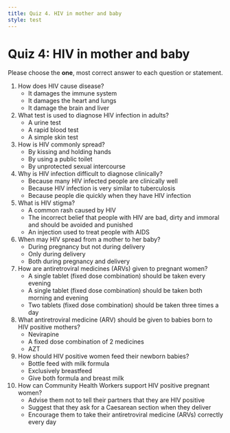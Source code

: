 ```yaml
---
title: Quiz 4. HIV in mother and baby
style: test
---
```


# Quiz 4: HIV in mother and baby

Please choose the **one**, most correct answer to each question or statement.

1.	How does HIV cause disease?
	+	It damages the immune system
	-	It damages the heart and lungs
	-	It damage the brain and liver
2.	What test is used to diagnose HIV infection in adults?
	-	A urine test
	+	A rapid blood test
	-	A simple skin test
3.	How is HIV commonly spread?
	-	By kissing and holding hands
	-	By using a public toilet
	+	By unprotected sexual intercourse
4.	Why is HIV infection difficult to diagnose clinically?
	+	Because many HIV infected people are clinically well
	-	Because HIV infection is very similar to tuberculosis
	-	Because people die quickly when they have HIV infection
5.	What is HIV stigma?
	-	A common rash caused by HIV
	+	The incorrect belief that people with HIV are bad, dirty and immoral and should be avoided and punished
	-	An injection used to treat people with AIDS
6.	When may HIV spread from a mother to her baby?
	-	During pregnancy but not during delivery
	-	Only during delivery
	+	Both during pregnancy and delivery
7.	How are antiretroviral medicines (ARVs) given to pregnant women?
	+	A single tablet (fixed dose combination) should be taken every evening
	-	A single tablet (fixed dose combination) should be taken both morning and evening
	-	Two tablets (fixed dose combination) should be taken three times a day
8.	What antiretroviral medicine (ARV) should be given to babies born to HIV positive mothers?
	+	Nevirapine
	-	A fixed dose combination of 2 medicines
	-	AZT
9.	How should HIV positive women feed their newborn babies?
	-	Bottle feed with milk formula
	+	Exclusively breastfeed
	-	Give both formula and breast milk
10.	How can Community Health Workers support HIV positive pregnant women?
	-	Advise them not to tell their partners that they are HIV positive
	-	Suggest that they ask for a Caesarean section when they deliver
	+	Encourage them to take their antiretroviral medicine (ARVs) correctly every day

